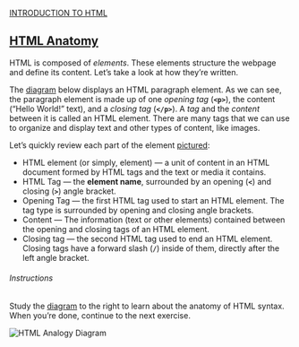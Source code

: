 <a href="https://www.codecademy.com/paths/web-development/tracks/learn-html-web-dev-path/modules/learn-html-elements/lessons/intro-to-html/exercises/anatomy-html"><span>INTRODUCTION TO HTML</span></a>
<h2><a href="https://www.codecademy.com/paths/web-development/tracks/learn-html-web-dev-path/modules/learn-html-elements/lessons/intro-to-html/exercises/anatomy-html">HTML Anatomy</a></h2>
<p>HTML is composed of <em>elements</em>. These elements structure the webpage and define its content. Let’s take a look at how they’re written.</p>

<p>The <a href='https://s3.amazonaws.com/codecademy-content/courses/learn-html/elements-and-structure/html+lesson+image.svg'>diagram</a> below displays an HTML paragraph element. As we can see, the paragraph element is made up of one <em>opening tag</em> (<code><b>&lt;p&gt;</b></code>), the content (“Hello World!” text), and a <em>closing tag</em> (<code><b>&lt;/p&gt;</b></code>). A <em>tag</em> and the <em>content</em> between it is called an HTML element. There are many tags that we can use to organize and display text and other types of content, like images.</p>

<p>Let’s quickly review each part of the element <a href='https://s3.amazonaws.com/codecademy-content/courses/learn-html/elements-and-structure/html+lesson+image.svg'>pictured</a>:</p>
<ul>
<li>HTML element (or simply, element) — a unit of content in an HTML document formed by HTML tags and the text or media it contains.</li>

<li>HTML Tag — the <b>element name</b>, surrounded by an opening (<code><b>&lt;</b></code>) and closing (<code><b>&gt;</b></code>) angle bracket.</li>

<li>Opening Tag — the first HTML tag used to start an HTML element. The tag type is surrounded by opening and closing angle brackets.</li>

<li>Content — The information (text or other elements) contained between the opening and closing tags of an HTML element.</li>

<li>Closing tag — the second HTML tag used to end an HTML element. Closing tags have a forward slash (<code><b>/</b></code>) inside of them, directly after the left angle bracket.</li>
</ul>

<h6>Instructions</h6>
<p>Study the <a href='https://s3.amazonaws.com/codecademy-content/courses/learn-html/elements-and-structure/html+lesson+image.svg'>diagram</a> to the right to learn about the anatomy of HTML syntax. When you’re done, continue to the next exercise.</p> 

<img src="https://cdn-images-1.medium.com/max/800/1*j7ijLkr1jR3Vh_DNTLh5oQ.png" alt="HTML Analogy Diagram">
